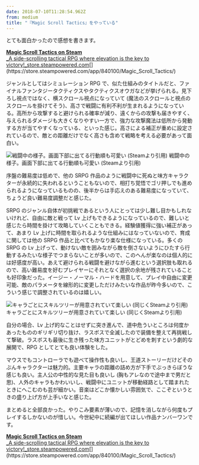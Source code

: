 ```yaml
---
date: 2018-07-10T11:28:54.962Z
from: medium
title: "『Magic Scroll Tactics』をやっている"
---
```


とても面白かったので感想を書きます。

[**Magic Scroll Tactics on Steam**  
_A side-scrolling tactical RPG where elevation is the key to victory!_store.steampowered.com](https://store.steampowered.com/app/840100/Magic_Scroll_Tactics/ "https://store.steampowered.com/app/840100/Magic_Scroll_Tactics/")[](https://store.steampowered.com/app/840100/Magic_Scroll_Tactics/)

ジャンルとしてはシミュレーション RPG で、似た仕組みのタイトルだと、ファイナルファンタジータクティクスやタクティクスオウガなどが挙げられる。見下ろし視点ではなく、横スクロール視点になっていて (魔法のスクロールと視点のスクロールを掛けてそう)、高さで戦闘に有利不利が生まれるようになっている。高所から攻撃すると避けられる確率が減り、遠くからの攻撃も届きやすく、与えられるダメージも大きくなりやすい一方で、強力な攻撃魔法は低所から発動する方が当てやすくなっている、といった感じ。高さによる補正が重めに設定されているので、敵との距離だけでなく高さも含めて戦略を考える必要があって面白い。

![戦闘中の様子。画面下部に出てる行動順も可愛い (Steamより引用)](https://cdn-images-1.medium.com/max/800/0*TXGjE3640sgFAIgV)
戦闘中の様子。画面下部に出てる行動順も可愛い (Steamより引用)

序盤の難易度は低めで、他の SRPG 作品のように戦闘中に死ぬと味方キャラクターが永続的に失われるということもないので、相打ち覚悟でゴリ押しでも進められるようになっているものの、後半からは手応えのある難易度になっていて、ちょうど良い難易度調整だと感じた。

SRPG のジャンル自体が初挑戦であるという人にとっては少し難し目かもしれないけれど、自由に敵と戦って Lv 上げもできるようになっているので、難しいと感じたら時間を掛けて攻略していくこともできる。経験値獲得に強い補正があって、あまり Lv 上げに時間を取られるような仕組みにはなっていないので、育成に関しては他の SRPG 作品と比べてもかなり楽な仕様になっている。多くの SRPG の Lv 上げって、動けない敵を囲みながら敵を倒さないようにひたすら行動するみたいな様子でつまらないことが多いので、このへんが楽なのは個人的には好感度が高い。あえて避けられる戦闘を避けながら進むという選択肢も取れるので、高い難易度を好むプレイヤーにそれとなく選択の余地が残されていることも好印象だった。イージー・ノーマル・ハードを用意して、プレイ中自由に変更可能、敵のパラメータを線形的に変更しただけみたいな作品が昨今多いので、こういう感じで調整されているのは嬉しい。

![キャラごとにスキルツリーが用意されていて楽しい (同じくSteamより引用)](https://cdn-images-1.medium.com/max/800/0*2FvGf44oEXU6xS2i)
キャラごとにスキルツリーが用意されていて楽しい (同じくSteamより引用)

自分の場合、Lv 上げ的なことはせずに突き進んで、道中危ういところは何度かあったもののギリギリ切り抜け、ラスボスで全滅したので装備を整えて再挑戦して撃破。ラスボスも最後に生き残った味方ユニットがとどめを刺すという劇的な展開で、RPG としてとても良い体験をした。

マウスでもコントローラでも遊べて操作性も良いし、王道ストーリーだけどそのぶんキャラクターは魅力的。主要キャラの距離の詰め方が下手でぶっきらぼうな感じも良い。主人公の中性的な見た目も良いし (胸もアレなので途中まで男だと思)、人外のキャラもかわいいし、戦闘中にユニットが移動経路として踏まれたときにへこむのも芸が細かい。音楽はどこか懐かしい雰囲気で、ここぞというときの盛り上げ方が上手いなと感じた。

まとめると全部良かった。やりこみ要素が薄いので、記憶を消しながら何度もプレイするしかないのが惜しい。今世紀中に続編が出てほしい作品ナンバーワンです。

[**Magic Scroll Tactics on Steam**  
_A side-scrolling tactical RPG where elevation is the key to victory!_store.steampowered.com](https://store.steampowered.com/app/840100/Magic_Scroll_Tactics/ "https://store.steampowered.com/app/840100/Magic_Scroll_Tactics/")[](https://store.steampowered.com/app/840100/Magic_Scroll_Tactics/)
